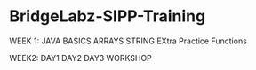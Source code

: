 ﻿# BridgeLabz-SIPP-Training
WEEK 1:
JAVA BASICS
ARRAYS 
STRING
EXtra Practice
Functions 

WEEK2:
DAY1 
DAY2
DAY3
WORKSHOP
